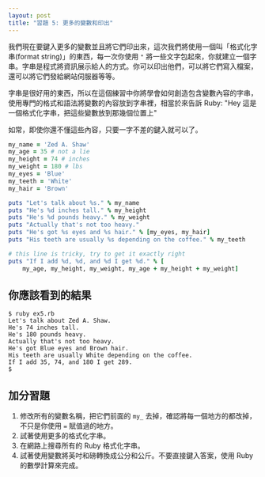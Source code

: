 ```yaml
---
layout: post
title: "習題 5: 更多的變數和印出"
---
```


我們現在要鍵入更多的變數並且將它們印出來，這次我們將使用一個叫「格式化字串(format string)」的東西，每一次你使用 `"` 將一些文字包起來，你就建立一個字串。字串是程式將資訊展示給人的方式。你可以印出他們，可以將它們寫入檔案，還可以將它們發給網站伺服器等等。

字串是很好用的東西，所以在這個練習中你將學會如何創造包含變數內容的字串，使用專門的格式和語法將變數的內容放到字串裡，相當於來告訴 Ruby: "Hey 這是一個格式化字串，把這些變數放到那幾個位置上"

如常，即使你還不懂這些內容，只要一字不差的鍵入就可以了。

```ruby
my_name = 'Zed A. Shaw'
my_age = 35 # not a lie
my_height = 74 # inches
my_weight = 180 # lbs
my_eyes = 'Blue'
my_teeth = 'White'
my_hair = 'Brown'

puts "Let's talk about %s." % my_name
puts "He's %d inches tall." % my_height
puts "He's %d pounds heavy." % my_weight
puts "Actually that's not too heavy."
puts "He's got %s eyes and %s hair." % [my_eyes, my_hair]
puts "His teeth are usually %s depending on the coffee." % my_teeth

# this line is tricky, try to get it exactly right
puts "If I add %d, %d, and %d I get %d." % [
    my_age, my_height, my_weight, my_age + my_height + my_weight]
```

## 你應該看到的結果

    $ ruby ex5.rb
    Let's talk about Zed A. Shaw.
    He's 74 inches tall.
    He's 180 pounds heavy.
    Actually that's not too heavy.
    He's got Blue eyes and Brown hair.
    His teeth are usually White depending on the coffee.
    If I add 35, 74, and 180 I get 289.
    $

## 加分習題

1. 修改所有的變數名稱，把它們前面的 `my_` 去掉，確認將每一個地方的都改掉，不只是你使用 `=` 賦值過的地方。
2. 試著使用更多的格式化字串。
3. 在網路上搜尋所有的 Ruby 格式化字串。
4. 試著使用變數將英吋和磅轉換成公分和公斤。不要直接鍵入答案，使用 Ruby 的數學計算來完成。
